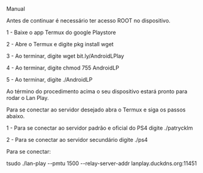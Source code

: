 Manual

Antes de continuar é necessário ter acesso ROOT no dispositivo.


1 - Baixe o app Termux do google Playstore

2 - Abre o Termux e digite pkg install wget

3 - Ao terminar, digite wget bit.ly/AndroidLPlay

4 - Ao terminar, digite chmod 755 AndroidLP

5 - Ao terminar, digite ./AndroidLP

Ao término do procedimento acima o seu dispositivo estará pronto para rodar o Lan Play.


Para se conectar ao servidor desejado abra o Termux e siga os passos abaixo.

1 - Para se conectar ao servidor padrão e oficial do PS4 digite ./patrycklm 

2 - Para se conectar ao servidor secundário digite ./ps4



Para se conectar:

tsudo ./lan-play
--pmtu 1500 --relay-server-addr lanplay.duckdns.org:11451
